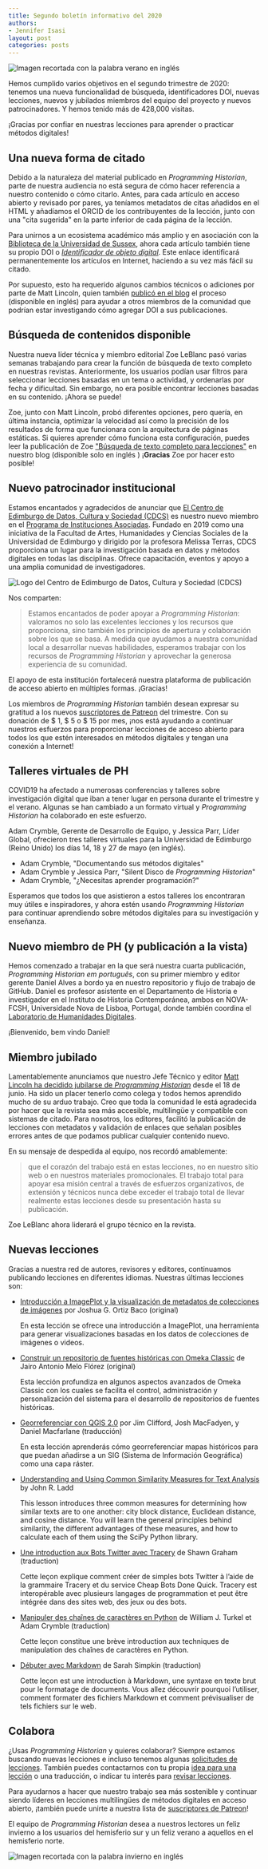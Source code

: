```yaml
---
title: Segundo boletín informativo del 2020
authors: 
- Jennifer Isasi
layout: post
categories: posts
---
```


<img src="/images/blog/summer.jpg" alt="Imagen recortada con la palabra verano en inglés" caption="¡Feliz verano a los usuarios del hemisferio norte!"/>

Hemos cumplido varios objetivos en el segundo trimestre de 2020: tenemos una nueva funcionalidad de búsqueda, identificadores DOI, nuevas lecciones, nuevos y jubilados miembros del equipo del proyecto y nuevos patrocinadores. Y hemos tenido más de 428,000 visitas.

¡Gracias por confiar en nuestras lecciones para aprender o practicar métodos digitales!



## Una nueva forma de citado

Debido a la naturaleza del material publicado en *Programming Historian*, parte de nuestra audiencia no está segura de cómo hacer referencia a nuestro contenido o cómo citarlo. Antes, para cada artículo en acceso abierto y revisado por pares, ya teníamos metadatos de citas añadidos en el HTML y añadíamos el ORCID de los contribuyentes de la lección, junto con una "cita sugerida" en la parte inferior de cada página de la lección.

Para unirnos a un ecosistema académico más amplio y en asociación con la [Biblioteca de la Universidad de Sussex](https://www.sussex.ac.uk/library/), ahora cada artículo también tiene su propio DOI o [*Identificador de objeto digital*](https://es.wikipedia.org/wiki/Identificador_de_objeto_digital). Este enlace identificará permanentemente los artículos en Internet, haciendo a su vez más fácil su citado.

Por supuesto, esto ha requerido algunos cambios técnicos o adiciones por parte de Matt Lincoln, quien también [publicó en el blog](https://programminghistorian.org/posts/dois-for-ph) el proceso (disponible en inglés) para ayudar a otros miembros de la comunidad que podrían estar investigando cómo agregar DOI a sus publicaciones.

## Búsqueda de contenidos disponible

Nuestra nueva líder técnica y miembro editorial Zoe LeBlanc pasó varias semanas trabajando para crear la función de búsqueda de texto completo en nuestras revistas. Anteriormente, los usuarios podían usar filtros para seleccionar lecciones basadas en un tema o actividad, y ordenarlas por fecha y dificultad. Sin embargo, no era posible encontrar lecciones basadas en su contenido. ¡Ahora se puede!

Zoe, junto con Matt Lincoln, probó diferentes opciones, pero quería, en última instancia, optimizar la velocidad así como la precisión de los resultados de forma que funcionara con la arquitectura de páginas estáticas. Si quieres aprender cómo funciona esta configuración, puedes leer la publicación de Zoe ["Búsqueda de texto completo para lecciones"](https://programminghistorian.org/posts/full-text-search) en nuestro blog (disponible solo en inglés ) ¡**Gracias** Zoe por hacer esto posible!


## Nuevo patrocinador institucional 

Estamos encantados y agradecidos de anunciar que [El Centro de Edimburgo de Datos, Cultura y Sociedad (CDCS)](https://www.cdcs.ed.ac.uk) es nuestro nuevo miembro en el [Programa de Instituciones Asociadas](https://programminghistorian.org/es/apoyanos#programa-de-instituciones-asociadas). Fundado en 2019 como una iniciativa de la Facultad de Artes, Humanidades y Ciencias Sociales de la Universidad de Edimburgo y dirigido por la profesora Melissa Terras, CDCS proporciona un lugar para la investigación basada en datos y métodos digitales en todas las disciplinas. Ofrece capacitación, eventos y apoyo a una amplia comunidad de investigadores.

<img src="/images/blog/cdcs-uk-logo.png" alt="Logo del Centro de Edimburgo de Datos, Cultura y Sociedad (CDCS)"/>

Nos comparten: 

> Estamos encantados de poder apoyar a *Programming Historian*: valoramos no solo las excelentes lecciones y los recursos que proporciona, sino también los principios de apertura y colaboración sobre los que se basa. A medida que ayudamos a nuestra comunidad local a desarrollar nuevas habilidades, esperamos trabajar con los recursos de *Programming Historian* y aprovechar la generosa experiencia de su comunidad.

El apoyo de esta institución fortalecerá nuestra plataforma de publicación de acceso abierto en múltiples formas. ¡Gracias!

Los miembros de *Programming Historian* también desean expresar su gratitud a los nuevos [suscriptores de Patreon](https://www.patreon.com/theprogramminghistorian) del trimestre. Con su donación de $ 1, $ 5 o $ 15 por mes, ¡nos está ayudando a continuar nuestros esfuerzos para proporcionar lecciones de acceso abierto para todos los que estén interesados en métodos digitales y tengan una conexión a Internet!



## Talleres virtuales de PH

COVID19 ha afectado a numerosas conferencias y talleres sobre investigación digital que iban a tener lugar en persona durante el trimestre y el verano. Algunas se han cambiado a un formato virtual y *Programming Historian* ha colaborado en este esfuerzo.

Adam Crymble, Gerente de Desarrollo de Equipo, y Jessica Parr, Líder Global, ofrecieron tres talleres virtuales para la Universidad de Edimburgo (Reino Unido) los días 14, 18 y 27 de mayo (en inglés).

- Adam Crymble, "Documentando sus métodos digitales"
- Adam Crymble y Jessica Parr, "Silent Disco de *Programming Historian*"
- Adam Crymble, "¿Necesitas aprender programación?"

Esperamos que todos los que asistieron a estos talleres los encontraran muy útiles e inspiradores, y ahora estén usando *Programming Historian* para continuar aprendiendo sobre métodos digitales para su investigación y enseñanza.



## Nuevo miembro de PH (y publicación a la vista)

Hemos comenzado a trabajar en la que será nuestra cuarta publicación, *Programming Historian em português*, con su primer miembro y editor gerente Daniel Alves a bordo ya en nuestro repositorio y flujo de trabajo de GitHub. Daniel es profesor asistente en el Departamento de Historia e investigador en el Instituto de Historia Contemporánea, ambos en NOVA-FCSH, Universidade Nova de Lisboa, Portugal, donde también coordina el [Laboratorio de Humanidades Digitales](https://dhlab.fcsh.unl.pt).

¡Bienvenido, bem vindo Daniel!



## Miembro jubilado

Lamentablemente anunciamos que nuestro Jefe Técnico y editor [Matt Lincoln ha decidido jubilarse de *Programming Historian*](https://matthewlincoln.net/2020/06/18/leaving-programming-historian.html) desde el 18 de junio. Ha sido un placer tenerlo como colega y todos hemos aprendido mucho de su arduo trabajo. Creo que toda la comunidad le está agradecida por hacer que la revista sea más accesible, multilingüe y compatible con sistemas de citado. Para nosotros, los editores, facilitó la publicación de lecciones con metadatos y validación de enlaces que señalan posibles errores antes de que podamos publicar cualquier contenido nuevo.

En su mensaje de despedida al equipo, nos recordó amablemente:

> que el corazón del trabajo está en estas lecciones, no en nuestro sitio web o en nuestros materiales promocionales. El trabajo total para apoyar esa misión central a través de esfuerzos organizativos, de extensión y técnicos nunca debe exceder el trabajo total de llevar realmente estas lecciones desde su presentación hasta su publicación.

Zoe LeBlanc ahora liderará el grupo técnico en la revista.



## Nuevas lecciones

Gracias a nuestra red de autores, revisores y editores, continuamos publicando lecciones en diferentes idiomas. Nuestras últimas lecciones son: 

- [Introducción a ImagePlot y la visualización de metadatos de colecciones de imágenes](https://programminghistorian.org/es/lecciones/introduccion-a-imageplot-y-la-visualizacion-de-metadatos) por Joshua G. Ortiz Baco (original)

  En esta lección se ofrece una introducción a ImagePlot, una herramienta para generar visualizaciones basadas en los datos de colecciones de imágenes o videos.

- [Construir un repositorio de fuentes históricas con Omeka Classic](https://programminghistorian.org/es/lecciones/construir-repositorio-de-fuentes) de Jairo Antonio Melo Flórez (original)

  Esta lección profundiza en algunos aspectos avanzados de Omeka Classic con los cuales se facilita el control, administración y personalización del sistema para el desarrollo de repositorios de fuentes históricas.

- [Georreferenciar con QGIS 2.0](https://programminghistorian.org/es/lecciones/georreferenciar-qgis) por Jim Clifford, Josh MacFadyen, y Daniel Macfarlane (traducción)

  En esta lección aprenderás cómo georreferenciar mapas históricos para que puedan añadirse a un SIG (Sistema de Información Geográfica) como una capa ráster.

- [Understanding and Using Common Similarity Measures for Text Analysis](https://programminghistorian.org/en/lessons/common-similarity-measures) by John R. Ladd

  This lesson introduces three common measures for determining how similar texts are to one another: city block distance, Euclidean distance, and cosine distance. You will learn the general principles behind similarity, the different advantages of these measures, and how to calculate each of them using the SciPy Python library.

- [Une introduction aux Bots Twitter avec Tracery](https://programminghistorian.org/fr/lecons/intro-aux-bots-twitter) de Shawn Graham (traduction)

  Cette leçon explique comment créer de simples bots Twitter à l’aide de la grammaire Tracery et du service Cheap Bots Done Quick. Tracery est interopérable avec plusieurs langages de programmation et peut être intégrée dans des sites web, des jeux ou des bots.

- [Manipuler des chaînes de caractères en Python](https://programminghistorian.org/fr/lecons/manipuler-chaines-caracteres-python) de William J. Turkel et Adam Crymble (traduction)

  Cette leçon constitue une brève introduction aux techniques de manipulation des chaînes de caractères en Python.

- [Débuter avec Markdown](https://programminghistorian.org/fr/lecons/debuter-avec-markdown) de Sarah Simpkin (traduction)

  Cette leçon est une introduction à Markdown, une syntaxe en texte brut pour le formatage de documents. Vous allez découvrir pourquoi l’utiliser, comment formater des fichiers Markdown et comment prévisualiser de tels fichiers sur le web.

## Colabora

¿Usas *Programming Historian* y quieres colaborar? Siempre estamos buscando nuevas lecciones e incluso tenemos algunas [solicitudes de lecciones](https://programminghistorian.org/es/solicitud-lecciones). También puedes contactarnos con tu propia [idea para una lección](https://programminghistorian.org/es/guia-para-autores) o una traducción, o indicar tu interés para [revisar lecciones](https://programminghistorian.org/es/guia-para-revisores).

Para ayudarnos a hacer que nuestro trabajo sea más sostenible y continuar siendo líderes en lecciones multilingües de métodos digitales en acceso abierto, ¡también puede unirte a nuestra lista de [suscriptores de Patreon](https://www.patreon.com/theprogramminghistorian)!



El equipo de *Programming Historian* desea a nuestros lectores un feliz invierno a los usuarios del hemisferio sur y un feliz verano a aquellos en el hemisferio norte. 

<img src="/images/blog/winter.jpg" alt="Imagen recortada con la palabra invierno en inglés" caption="¡Feliz invierno a los usuarios del hemisferio sur!"/>
